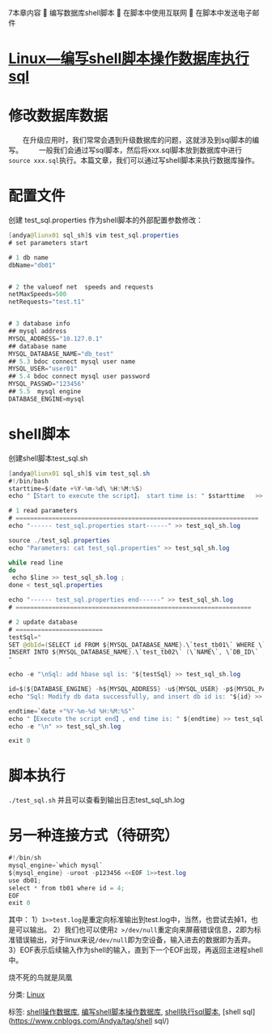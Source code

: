 7本章内容
 编写数据库shell脚本
 在脚本中使用互联网
 在脚本中发送电子邮件



# [Linux—编写shell脚本操作数据库执行sql](https://www.cnblogs.com/Andya/p/12524370.html)

# 修改数据库数据

  在升级应用时，我们常常会遇到升级数据库的问题，这就涉及到sql脚本的编写。
  一般我们会通过写sql脚本，然后将xxx.sql脚本放到数据库中进行`source xxx.sql`执行。本篇文章，我们可以通过写shell脚本来执行数据库操作。

# 配置文件

创建 test_sql.properties 作为shell脚本的外部配置参数修改：

```java
[andya@liunx01 sql_sh]$ vim test_sql.properties
# set parameters start

# 1 db name
dbName="db01"


# 2 the valueof net  speeds and requests 
netMaxSpeeds=500
netRequests="test.t1"


# 3 database info 
## mysql address
MYSQL_ADDRESS="10.127.0.1" 
## database name
MYSQL_DATABASE_NAME="db_test" 
## 5.3 bdoc connect mysql user name
MYSQL_USER="user01" 
## 5.4 bdoc connect mysql user password
MYSQL_PASSWD="123456" 
## 5.5  mysql engine
DATABASE_ENGINE=mysql
```

# shell脚本

创建shell脚本test_sql.sh

```java
[andya@liunx01 sql_sh]$ vim test_sql.sh
#!/bin/bash
starttime=$(date +%Y-%m-%d\ %H:%M:%S)
echo "【Start to execute the script】， start time is: " $starttime   >> test_sql_sh.log

# 1 read parameters
# ===================================================================
echo "------ test_sql.properties start------" >> test_sql_sh.log

source ./test_sql.properties
echo "Parameters: cat test_sql.properties" >> test_sql_sh.log

while read line
do
 echo $line >> test_sql_sh.log ;
done < test_sql.properties

echo "------ test_sql.properties end------" >> test_sql_sh.log
# =================================================================

# 2 update database
# ========================
testSql="
SET @dbId=(SELECT id FROM ${MYSQL_DATABASE_NAME}.\`test_tb01\` WHERE \`NAME\` = \"${dbName}\");
INSERT INTO ${MYSQL_DATABASE_NAME}.\`test_tb02\` (\`NAME\`, \`DB_ID\` ,\`MAX_SPEEDS\`, \`NET_REQUESTS\`) VALUES ('${dbName}', @dbId, '${netMaxSpeeds}', '${netRequests}');
"

echo -e "\nSql: add hbase sql is: "${testSql} >> test_sql_sh.log

id=$(${DATABASE_ENGINE} -h${MYSQL_ADDRESS} -u${MYSQL_USER} -p${MYSQL_PASSWD} -D ${MYSQL_DATABASE_NAME} -e "${testSql}")
echo "Sql: Modify db data successfully, and insert db id is: "${id} >> test_sql_sh.log

endtime=`date +"%Y-%m-%d %H:%M:%S"`
echo "【Execute the script end】, end time is: " ${endtime} >> test_sql_sh.log
echo -e "\n" >> test_sql_sh.log

exit 0
```

# 脚本执行

`./test_sql.sh`
并且可以查看到输出日志test_sql_sh.log

# 另一种连接方式（待研究）

```java
#!/bin/sh
mysql_engine=`which mysql`
${mysql_engine} -uroot -p123456 <<EOF 1>>test.log
use db01;
select * from tb01 where id = 4;
EOF
exit 0
```

其中：
1）`1>>test.log`是重定向标准输出到test.log中，当然，也尝试去掉1，也是可以输出。
2）我们也可以使用`2 >/dev/null`重定向来屏蔽错误信息，2即为标准错误输出，对于linux来说`/dev/null`即为空设备，输入进去的数据即为丢弃。
3）EOF表示后续输入作为shell的输入，直到下一个EOF出现，再返回主进程shell中。

烧不死的鸟就是凤凰

分类: [Linux](https://www.cnblogs.com/Andya/category/1662928.html)

标签: [shell操作数据库](https://www.cnblogs.com/Andya/tag/shell操作数据库/), [编写shell脚本操作数据库](https://www.cnblogs.com/Andya/tag/编写shell脚本操作数据库/), [shell执行sql脚本](https://www.cnblogs.com/Andya/tag/shell执行sql脚本/), [shell sql](https://www.cnblogs.com/Andya/tag/shell sql/)